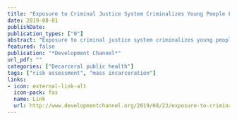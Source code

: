 ```yaml
---
title: "Exposure to Criminal Justice System Criminalizes Young People Further, Shows Study • Development Channel"
date: 2019-08-01
publishDate: 
publication_types: ["0"]
abstract: "Exposure to criminal justice system criminalizes young people further, shows a study conducted in the US. For the study, the researchers followed up 500 boys recruited from all public schools in downtown Pittsburgh in the late 1980s, from their age 7 to 28, with successive surveys. In each survey"
featured: false
publication: "*Development Channel*"
url_pdf: ""
categories: ["Decarceral public health"]
tags: ["risk assessment", "mass incarceration"]
links: 
- icon: external-link-alt
  icon-pack: fas
  name: Link
  url: http://www.developmentchannel.org/2019/08/23/exposure-to-criminal-justice-system-criminalizes-young-people-further-shows-study/
---
```



